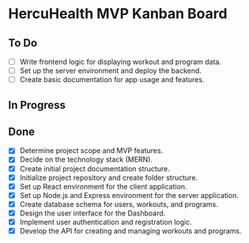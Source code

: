 # HercuHealth MVP Kanban Board

## To Do

- [ ] Write frontend logic for displaying workout and program data.
- [ ] Set up the server environment and deploy the backend.
- [ ] Create basic documentation for app usage and features.

## In Progress

## Done

- [x] Determine project scope and MVP features.
- [x] Decide on the technology stack (MERN).
- [x] Create initial project documentation structure.
- [x] Initialize project repository and create folder structure.
- [x] Set up React environment for the client application.
- [x] Set up Node.js and Express environment for the server application.
- [x] Create database schema for users, workouts, and programs.
- [x] Design the user interface for the Dashboard.
- [x] Implement user authentication and registration logic.
- [x] Develop the API for creating and managing workouts and programs.
